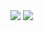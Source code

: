 <img src="https://github.com/musauyumaz/CSharp/blob/main/Gen%C3%A7ay%20Y%C4%B1ld%C4%B1z/Asp.NET%20Core%205.0%20E%C4%9Fitimi/45)%20Asp.NET%20Core%205.0%20-%20appsettings.json%20Dosyas%C4%B1%20Nedir%20Ne%20%C4%B0se%20Yarar/Ekran%20g%C3%B6r%C3%BCnt%C3%BCs%C3%BC%202022-08-02%20191151.png" width="auto">
<img src="https://github.com/musauyumaz/CSharp/blob/main/Gen%C3%A7ay%20Y%C4%B1ld%C4%B1z/Asp.NET%20Core%205.0%20E%C4%9Fitimi/45)%20Asp.NET%20Core%205.0%20-%20appsettings.json%20Dosyas%C4%B1%20Nedir%20Ne%20%C4%B0se%20Yarar/Ekran%20g%C3%B6r%C3%BCnt%C3%BCs%C3%BC%202022-08-02%20193808.png" width="auto">
